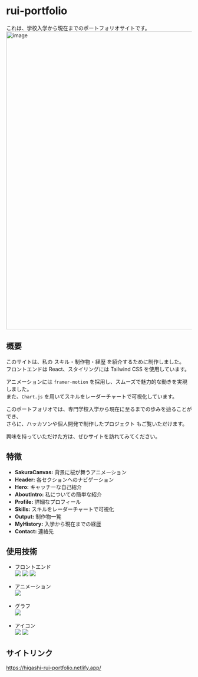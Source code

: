 # rui-portfolio

これは、学校入学から現在までのポートフォリオサイトです。<br/>
<img width="1919" height="806" alt="image" src="https://github.com/user-attachments/assets/68d4ed49-bd3d-434f-a46d-c0e9dcc2fa7b" />


## 概要

このサイトは、私の スキル・制作物・経歴 を紹介するために制作しました。<br/>
フロントエンドは React、スタイリングには Tailwind CSS を使用しています。<br/>

アニメーションには `framer-motion` を採用し、スムーズで魅力的な動きを実現しました。<br/>
また、`Chart.js` を用いてスキルをレーダーチャートで可視化しています。<br/>

このポートフォリオでは、専門学校入学から現在に至るまでの歩みを辿ることができ、<br/>
さらに、ハッカソンや個人開発で制作したプロジェクト もご覧いただけます。<br/>

興味を持っていただけた方は、ぜひサイトを訪れてみてください。



## 特徴

- **SakuraCanvas:** 背景に桜が舞うアニメーション
- **Header:** 各セクションへのナビゲーション
- **Hero:** キャッチーな自己紹介
- **AboutIntro:** 私についての簡単な紹介
- **Profile:** 詳細なプロフィール
- **Skills:** スキルをレーダーチャートで可視化
- **Output:** 制作物一覧
- **MyHistory:** 入学から現在までの経歴
- **Contact:** 連絡先

## 使用技術

<p align="left">
  
- フロントエンド<br/>
  <img src="https://img.shields.io/badge/-React-61DAFB.svg?logo=react&style=for-the-badge&logoColor=white"/>
  <img src="https://img.shields.io/badge/-Vite-646CFF.svg?logo=vite&style=for-the-badge&logoColor=white"/>
  <img src="https://img.shields.io/badge/-Tailwind%20CSS-06B6D4.svg?logo=tailwindcss&style=for-the-badge&logoColor=white"/>

</p>

<p align="left">

- アニメーション<br/>
  <img src="https://img.shields.io/badge/-Framer%20Motion-0055FF.svg?logo=framer&style=for-the-badge&logoColor=white"/>
</p>

<p align="left">
  
- グラフ<br/>
  <img src="https://img.shields.io/badge/-Chart.js-FF6384.svg?logo=chartdotjs&style=for-the-badge&logoColor=white"/>

</p>

<p align="left">
  
- アイコン<br/>
  <img src="https://img.shields.io/badge/-Lucide%20React-0A0A0A.svg?logo=lucide&style=for-the-badge&logoColor=white"/>
  <img src="https://img.shields.io/badge/-React%20Icons-E91E63.svg?logo=react&style=for-the-badge&logoColor=white"/>
</p>

## サイトリンク
https://higashi-rui-portfolio.netlify.app/
